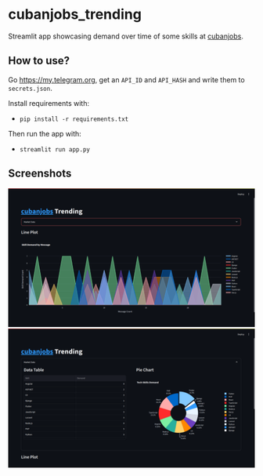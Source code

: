 # cubanjobs_trending

Streamlit app showcasing demand over time of some skills at <a href="https://t.me/cubanjobs">cubanjobs</a>.

## How to use?
Go <a href="https://my.telegram.org">https://my.telegram.org</a>, get an `API_ID` and `API_HASH` and write them to `secrets.json`.

Install requirements with:<br>
- `pip install -r requirements.txt`

Then run the app with:<br>
- `streamlit run app.py`

## Screenshots
![Screenshot_1.png](Screenshot_1.png)
![Screenshot_2.png](Screenshot_2.png)
